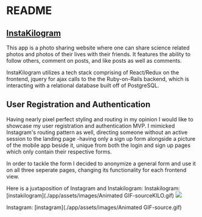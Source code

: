 # README

## [InstaKilogram](instakilogramme.herokuapp.com)

This app is a photo sharing website where one can share science related photos and photos of their lives with their friends. It features the ability to follow others, comment on posts, and like posts as well as comments.

InstaKilogram utilizes a tech stack comprising of React/Redux on the frontend, jquery for ajax calls to the the Ruby-on-Rails backend, which is interacting with a relational database built off of PostgreSQL.

## User Registration and Authentication

Having nearly pixel perfect styling and routing in my opinion I would like to showcase my user registration and authentication MVP. I mimicked Instagram's routing pattern as well, directing someone without an active session to the landing page -having only a sign up form alongside a picture of the mobile app beside it, unique from both the login and sign up pages which only contain their respective forms.

In order to tackle the form I decided to anonymize a general form and use it on all three seperate pages, changing its functionality for each frontend view. 

Here is a juxtaposition of Instagram and Instakilogram:
Instakilogram:
[instakilogram](./app/assets/images/Animated GIF-sourceKILO.gif)
<img src="./app/assets/images/Animated GIF-sourceKILO.gif"/>

Instagram:
[instagram](./app/assets/images/Animated GIF-source.gif)
<!-- <img src="./app/assets/images/Animated GIF-source.gif"/> -->

<!-- <iframe src="https://giphy.com/embed/dBxrmHbWNO5HMnQtm4" width="480" height="406" frameBorder="0" class="giphy-embed" allowFullScreen></iframe><p><a href="https://giphy.com/gifs/dBxrmHbWNO5HMnQtm4">via GIPHY</a></p> -->

<!-- <iframe src="https://giphy.com/embed/UUzbmje8LwbdEO3Er3" width="480" height="406" frameBorder="0" class="giphy-embed" allowFullScreen></iframe><p><a href="https://giphy.com/gifs/UUzbmje8LwbdEO3Er3">via GIPHY</a></p> -->

<!-- This README would normally document whatever steps are necessary to get the
application up and running.

Things you may want to cover:

* Ruby version

* System dependencies

* Configuration

* Database creation

* Database initialization

* How to run the test suite

* Services (job queues, cache servers, search engines, etc.)

* Deployment instructions

* ... -->
